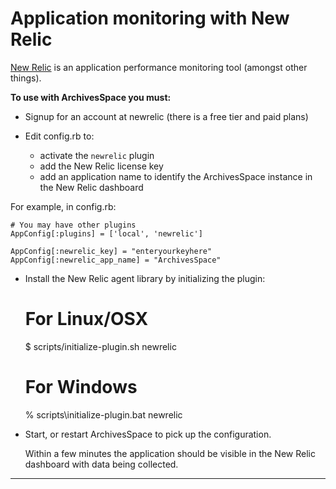 Application monitoring with New Relic
=====================================

[New Relic](http://newrelic.com/) is an application performance monitoring tool (amongst other things).

**To use with ArchivesSpace you must:**

- Signup for an account at newrelic (there is a free tier and paid plans)

- Edit config.rb to:
  - activate the `newrelic` plugin
  - add the New Relic license key
  - add an application name to identify the ArchivesSpace instance in the New Relic dashboard

For example, in config.rb:

```
# You may have other plugins
AppConfig[:plugins] = ['local', 'newrelic']

AppConfig[:newrelic_key] = "enteryourkeyhere"
AppConfig[:newrelic_app_name] = "ArchivesSpace"
```

- Install the New Relic agent library by initializing the plugin:

     # For Linux/OSX
     $ scripts/initialize-plugin.sh newrelic
     
     # For Windows
     % scripts\initialize-plugin.bat newrelic
 
- Start, or restart ArchivesSpace to pick up the configuration.

  Within a few minutes the application should be visible in the New Relic dashboard with data being collected.

---
